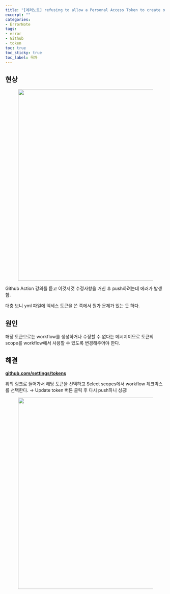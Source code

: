 ```yaml
---
title: "[에러노트] refusing to allow a Personal Access Token to create or update workflow 에러 해결"
excerpt: ""
categories:
- ErrorNote
tags:
- error
- Github
- token
toc: true
toc_sticky: true
toc_label: 목차
---
```


## 현상
<figure>
  <img src='{{ "/assets/images/2022-05-29/Untitled.png" | relative_url }}' width="600" />
</figure>


Github Action 강의를 듣고 이것저것 수정사항을 거친 후 push하려는데 에러가 발생함.

대충 보니 yml 파일에 액세스 토큰을 쓴 쪽에서 뭔가 문제가 있는 듯 하다.

## 원인

해당 토큰으로는 workflow를 생성하거나 수정할 수 없다는 메시지이므로 토큰의 scope를 workflow에서 사용할 수 있도록 변경해주어야 한다. 

## 해결

**[github.com/settings/tokens](https://github.com/settings/tokens)**

위의 링크로 들어가서 해당 토큰을 선택하고 Select scopes에서 workflow 체크박스를 선택한다. → Update token 버튼 클릭 후 다시 push하니 성공!
<figure>
  <img src='{{ "/assets/images/2022-05-29/Untitled%201.png" | relative_url }}' width="600" />
</figure>